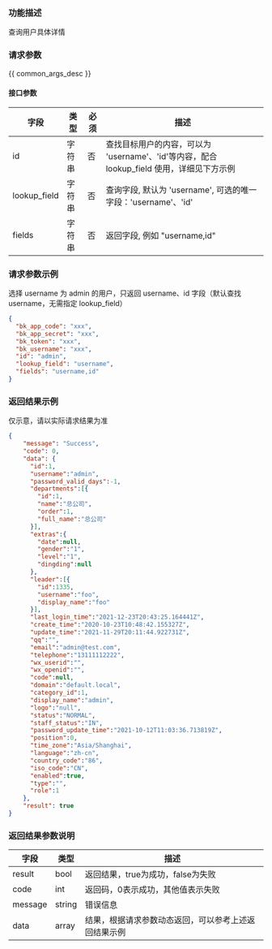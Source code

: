 ### 功能描述

查询用户具体详情

### 请求参数

{{ common_args_desc }}


#### 接口参数
 
| 字段      |  类型      | 必须   |  描述      |
|-----------|------------|--------|------------|
| id | 字符串 | 否 | 查找目标用户的内容，可以为 'username'、'id'等内容，配合 lookup_field 使用，详细见下方示例 |
| lookup_field | 字符串 | 否 | 查询字段, 默认为 'username', 可选的唯一字段：'username'、'id'|
| fields | 字符串 | 否 | 返回字段, 例如 "username,id" |


### 请求参数示例 

选择 username 为 admin 的用户，只返回 username、id 字段（默认查找 username，无需指定 lookup_field）
``` json
{
  "bk_app_code": "xxx",
  "bk_app_secret": "xxx",
  "bk_token": "xxx",
  "bk_username": "xxx",
  "id": "admin",
  "lookup_field": "username",
  "fields": "username,id"
}
```

### 返回结果示例

仅示意，请以实际请求结果为准
```json
{
    "message": "Success",
    "code": 0,
    "data": {
      "id":1,
      "username":"admin",
      "password_valid_days":-1,
      "departments":[{
        "id":1,
        "name":"总公司",
        "order":1,
        "full_name":"总公司"
      }],
      "extras":{
        "date":null,
        "gender":"1",
        "level":"1",
        "dingding":null
      },
      "leader":[{
        "id":1335,
        "username":"foo",
        "display_name":"foo"
      }],
      "last_login_time":"2021-12-23T20:43:25.164441Z",
      "create_time":"2020-10-23T10:48:42.155327Z",
      "update_time":"2021-11-29T20:11:44.922731Z",
      "qq":"",
      "email":"admin@test.com",
      "telephone":"13111112222",
      "wx_userid":"",
      "wx_openid":"",
      "code":null,
      "domain":"default.local",
      "category_id":1,
      "display_name":"admin",
      "logo":"null",
      "status":"NORMAL",
      "staff_status":"IN",
      "password_update_time":"2021-10-12T11:03:36.713819Z",
      "position":0,
      "time_zone":"Asia/Shanghai",
      "language":"zh-cn",
      "country_code":"86",
      "iso_code":"CN",
      "enabled":true,
      "type":"",
      "role":1
    },
    "result": true
}
```

### 返回结果参数说明

| 字段      | 类型     | 描述      |
|-----------|-----------|-----------|
|result| bool | 返回结果，true为成功，false为失败 |
|code|int|返回码，0表示成功，其他值表示失败|
|message|string|错误信息|
|data| array| 结果，根据请求参数动态返回，可以参考上述返回结果示例 |
